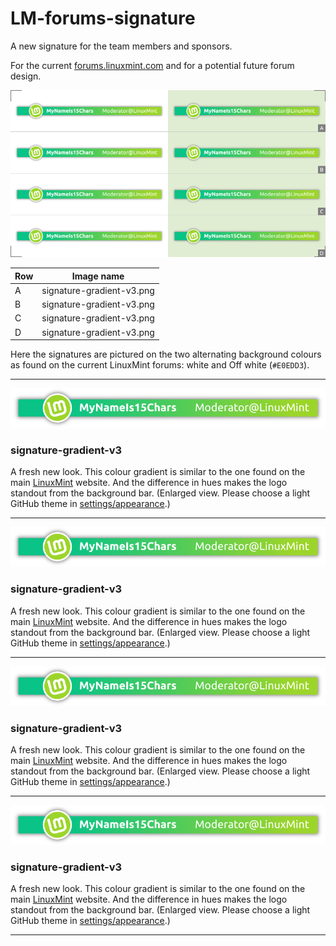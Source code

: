 # LM-forums-signature

A new signature for the team members and sponsors.  

For the current [forums.linuxmint.com](https://forums.linuxmint.com) and for a potential future forum design.  

![preview](preview.png)


| Row  | Image name |
| ------------- | ------------- |
| A  | signature-gradient-v3.png  |
| B  | signature-gradient-v3.png  |
| C  | signature-gradient-v3.png  |
| D  | signature-gradient-v3.png  |

Here the signatures are pictured on the two alternating background colours as found on the current LinuxMint forums: white and Off white (`#E0EDD3`).

------

![](signature-gradient-v3-2X.png)
### signature-gradient-v3
A fresh new look. This colour gradient is similar to the one found on the main [LinuxMint](https://linuxmint.com/) website. And the difference in hues makes the logo standout from the background bar. (Enlarged view. Please choose a light GitHub theme in [settings/appearance](https://github.com/settings/appearance).)

------

![](signature-gradient-v3-2X.png)
### signature-gradient-v3
A fresh new look. This colour gradient is similar to the one found on the main [LinuxMint](https://linuxmint.com/) website. And the difference in hues makes the logo standout from the background bar. (Enlarged view. Please choose a light GitHub theme in [settings/appearance](https://github.com/settings/appearance).)

------

![](signature-gradient-v3-2X.png)
### signature-gradient-v3
A fresh new look. This colour gradient is similar to the one found on the main [LinuxMint](https://linuxmint.com/) website. And the difference in hues makes the logo standout from the background bar. (Enlarged view. Please choose a light GitHub theme in [settings/appearance](https://github.com/settings/appearance).)

------

![](signature-gradient-v3-2X.png)
### signature-gradient-v3
A fresh new look. This colour gradient is similar to the one found on the main [LinuxMint](https://linuxmint.com/) website. And the difference in hues makes the logo standout from the background bar. (Enlarged view. Please choose a light GitHub theme in [settings/appearance](https://github.com/settings/appearance).)

------
